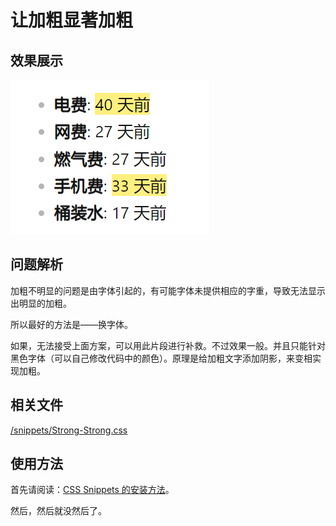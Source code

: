 # 让加粗显著加粗

## 效果展示

![Strong-Strong](../images/Strong-Strong.png)

## 问题解析

加粗不明显的问题是由字体引起的，有可能字体未提供相应的字重，导致无法显示出明显的加粗。

所以最好的方法是——换字体。

如果，无法接受上面方案，可以用此片段进行补救。不过效果一般。并且只能针对黑色字体（可以自己修改代码中的颜色）。原理是给加粗文字添加阴影，来变相实现加粗。

## 相关文件

[/snippets/Strong-Strong.css](../../snippets/Strong-Strong.css)

## 使用方法

首先请阅读：[CSS Snippets 的安装方法](../Usages/Install-CSS-Snippets.md)。

然后，然后就没然后了。
